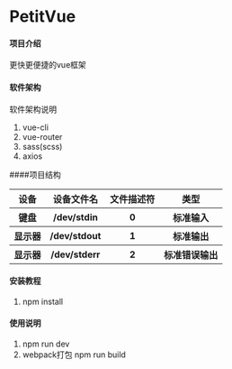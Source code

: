 # PetitVue

#### 项目介绍
更快更便捷的vue框架

#### 软件架构
软件架构说明
1. vue-cli
2. vue-router
3. sass(scss)
4. axios

####项目结构
<table>
        <tr>
            <th>设备</th>
            <th>设备文件名</th>
            <th>文件描述符</th>
            <th>类型</th>
        </tr>
        <tr>
            <th>键盘</th>
            <th>/dev/stdin</th>
            <th>0</th>
            <th>标准输入</th>
        </tr>
        <tr>
            <th>显示器</th>
            <th>/dev/stdout</th>
            <th>1</th>
            <th>标准输出</th>
        </tr>
        <tr>
            <th>显示器</th>
            <th>/dev/stderr</th>
            <th>2</th>
            <th>标准错误输出</th>
        </tr>
    </table>

#### 安装教程

1. npm install

#### 使用说明

1. npm run dev
2. webpack打包 npm run build